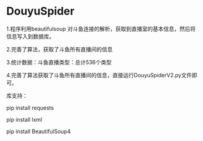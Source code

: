 # DouyuSpider
1.程序利用beautifulsoup 对斗鱼连接的解析，获取到直播室的基本信息，然后将信息写入到数据库。

2.完善了算法，获取了斗鱼所有直播间的信息

3.统计数据：斗鱼直播类型：总计536个类型

4.完善了算法获取了斗鱼所有直播间的信息，直接运行DouyuSpiderV2.py文件即可。





库支持：

pip install requests

pip install lxml

pip install BeautifulSoup4
